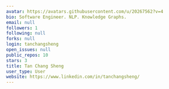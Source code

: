 ```yaml
---
avatar: https://avatars.githubusercontent.com/u/20267562?v=4
bio: Software Engineer. NLP. Knowledge Graphs.
email: null
followers: 1
following: null
forks: null
login: tanchangsheng
open_issues: null
public_repos: 10
stars: 3
title: Tan Chang Sheng
user_type: User
website: https://www.linkedin.com/in/tanchangsheng/
---
```

